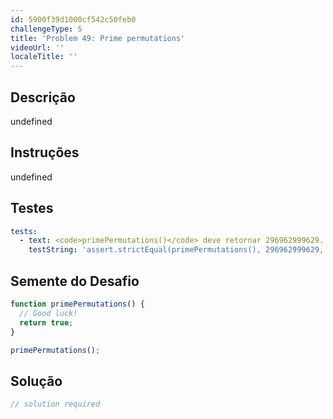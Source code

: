 ```yaml
---
id: 5900f39d1000cf542c50feb0
challengeType: 5
title: 'Problem 49: Prime permutations'
videoUrl: ''
localeTitle: ''
---
```


## Descrição
undefined

## Instruções
undefined

## Testes
<section id='tests'>

```yml
tests:
  - text: <code>primePermutations()</code> deve retornar 296962999629.
    testString: 'assert.strictEqual(primePermutations(), 296962999629, "<code>primePermutations()</code> should return 296962999629.");'

```

</section>

## Semente do Desafio
<section id='challengeSeed'>

<div id='js-seed'>

```js
function primePermutations() {
  // Good luck!
  return true;
}

primePermutations();

```

</div>



</section>

## Solução
<section id='solution'>

```js
// solution required
```
</section>
